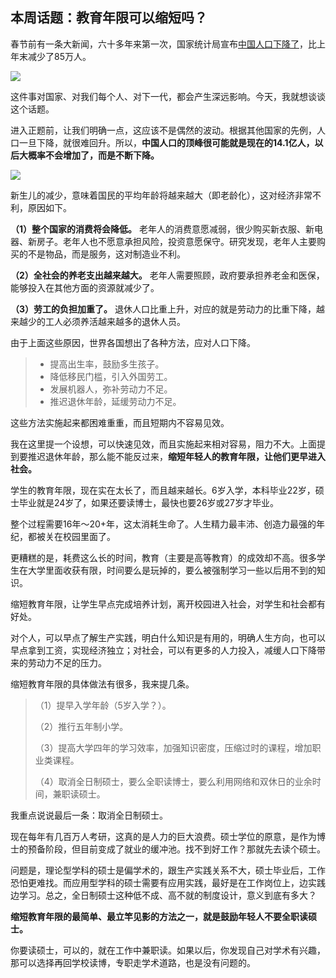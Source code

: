 ## 本周话题：教育年限可以缩短吗？

春节前有一条大新闻，六十多年来第一次，国家统计局宣布[中国人口下降了](https://finance.sina.com.cn/tech/roll/2023-01-17/doc-imyanfvs5748585.shtml)，比上年末减少了85万人。

![](https://cdn.beekka.com/blogimg/asset/202301/bg2023012113.webp)

这件事对国家、对我们每个人、对下一代，都会产生深远影响。今天，我就想谈谈这个话题。

进入正题前，让我们明确一点，这应该不是偶然的波动。根据其他国家的先例，人口一旦下降，就很难回升。所以，**中国人口的顶峰很可能就是现在的14.1亿人，以后大概率不会增加了，而是不断下降。**

![](https://cdn.beekka.com/blogimg/asset/202301/bg2023013002.webp)

新生儿的减少，意味着国民的平均年龄将越来越大（即老龄化），这对经济非常不利，原因如下。

**（1）整个国家的消费将会降低。** 老年人的消费意愿减弱，很少购买新衣服、新电器、新房子。老年人也不愿意承担风险，投资意愿保守。研究发现，老年人主要购买的不是物品，而是服务，这对制造业不利。

**（2）全社会的养老支出越来越大。** 老年人需要照顾，政府要承担养老金和医保，能够投入在其他方面的资源就减少了。

**（3）劳工的负担加重了。** 退休人口比重上升，对应的就是劳动力的比重下降，越来越少的工人必须养活越来越多的退休人员。

由于上面这些原因，世界各国想出了各种方法，应对人口下降。

> - 提高出生率，鼓励多生孩子。
> - 降低移民门槛，引入外国劳工。
> - 发展机器人，弥补劳动力不足。
> - 推迟退休年龄，延缓劳动力不足。

这些方法实施起来都困难重重，而且短期内不容易见效。

我在这里提一个设想，可以快速见效，而且实施起来相对容易，阻力不大。上面提到要推迟退休年龄，那么能不能反过来，**缩短年轻人的教育年限，让他们更早进入社会。**

学生的教育年限，现在实在太长了，而且越来越长。6岁入学，本科毕业22岁，硕士毕业就是24岁了，如果还要读博士，最快也要26岁或27岁才毕业。

整个过程需要16年～20+年，这太消耗生命了。人生精力最丰沛、创造力最强的年纪，都被关在校园里面了。

更糟糕的是，耗费这么长的时间，教育（主要是高等教育）的成效却不高。很多学生在大学里面收获有限，时间要么是玩掉的，要么被强制学习一些以后用不到的知识。

缩短教育年限，让学生早点完成培养计划，离开校园进入社会，对学生和社会都有好处。

对个人，可以早点了解生产实践，明白什么知识是有用的，明确人生方向，也可以早点拿到工资，实现经济独立；对社会，可以有更多的人力投入，减缓人口下降带来的劳动力不足的压力。

缩短教育年限的具体做法有很多，我来提几条。

> （1）提早入学年龄（5岁入学？）。
> 
> （2）推行五年制小学。
> 
> （3）提高大学四年的学习效率，加强知识密度，压缩过时的课程，增加职业类课程。
> 
> （4）取消全日制硕士，要么全职读博士，要么利用网络和双休日的业余时间，兼职读硕士。

我重点说说最后一条：取消全日制硕士。

现在每年有几百万人考研，这真的是人力的巨大浪费。硕士学位的原意，是作为博士的预备阶段，但目前变成了就业的缓冲池。找不到好工作？那就先去读个硕士。

问题是，理论型学科的硕士是偏学术的，跟生产实践关系不大，硕士毕业后，工作恐怕更难找。而应用型学科的硕士需要有应用实践，最好是在工作岗位上，边实践边学习。总之，全日制硕士这种低不成、高不就的制度设计，意义到底有多大？

**缩短教育年限的最简单、最立竿见影的方法之一，就是鼓励年轻人不要全职读硕士。**

你要读硕士，可以的，就在工作中兼职读。如果以后，你发现自己对学术有兴趣，那可以选择再回学校读博，专职走学术道路，也是没有问题的。
